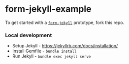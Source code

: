 # form-jekyll-example

To get started with a [`form-jekyll`](https://github.com/sfdigitalservices/form-jekyll) prototype, fork this repo.

### Local development

- Setup Jekyll - https://jekyllrb.com/docs/installation/
- Install Gemfile - `bundle install`
- Run Jekyll - `bundle exec jekyll serve`
